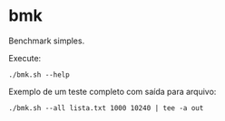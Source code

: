 # bmk

Benchmark simples.

Execute:
```
./bmk.sh --help
```
Exemplo de um teste completo com saída para arquivo:
```
./bmk.sh --all lista.txt 1000 10240 | tee -a out
```
